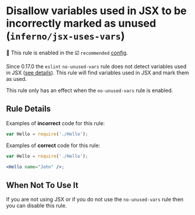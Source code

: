 # Disallow variables used in JSX to be incorrectly marked as unused (`inferno/jsx-uses-vars`)

💼 This rule is enabled in the ☑️ `recommended` [config](https://github.com/infernojs/eslint-plugin-inferno/#shareable-configs).

<!-- end auto-generated rule header -->

Since 0.17.0 the `eslint` `no-unused-vars` rule does not detect variables used in JSX ([see details](https://eslint.org/blog/2015/03/eslint-0.17.0-released#changes-to-jsxreact-handling)). This rule will find variables used in JSX and mark them as used.

This rule only has an effect when the `no-unused-vars` rule is enabled.

## Rule Details

Examples of **incorrect** code for this rule:

```js
var Hello = require('./Hello');
```

Examples of **correct** code for this rule:

```jsx
var Hello = require('./Hello');

<Hello name="John" />;
```

## When Not To Use It

If you are not using JSX or if you do not use the `no-unused-vars` rule then you can disable this rule.
